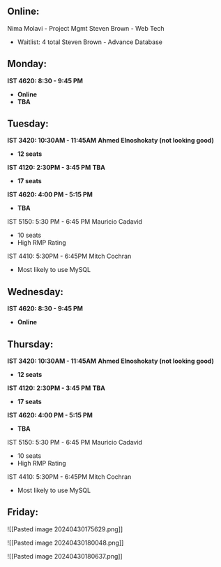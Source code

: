 ## Online:

Nima Molavi - Project Mgmt
Steven Brown - Web Tech
- Waitlist: 4 total
Steven Brown - Advance Database

## Monday:
**IST 4620: 8:30 - 9:45 PM**
- **Online**
- **TBA**

## Tuesday:
**IST 3420: 10:30AM - 11:45AM**
**Ahmed Elnoshokaty (not looking good)**
- **12 seats** 

**IST 4120: 2:30PM - 3:45 PM**
**TBA**
- **17 seats**

**IST 4620: 4:00 PM - 5:15 PM**
- **TBA**

IST 5150: 5:30 PM - 6:45 PM
Mauricio Cadavid
- 10 seats
- High RMP Rating

IST 4410: 5:30PM - 6:45PM 
Mitch Cochran
- Most likely to use MySQL
## Wednesday:
**IST 4620: 8:30 - 9:45 PM**
- **Online**

## Thursday:
**IST 3420: 10:30AM - 11:45AM**
**Ahmed Elnoshokaty (not looking good)**
- **12 seats** 

**IST 4120: 2:30PM - 3:45 PM**
**TBA**
- **17 seats**

**IST 4620: 4:00 PM - 5:15 PM**
- **TBA**

IST 5150: 5:30 PM - 6:45 PM
Mauricio Cadavid
- 10 seats
- High RMP Rating

IST 4410: 5:30PM - 6:45PM 
Mitch Cochran
- Most likely to use MySQL

## Friday:

![[Pasted image 20240430175629.png]]

![[Pasted image 20240430180048.png]]

![[Pasted image 20240430180637.png]]

